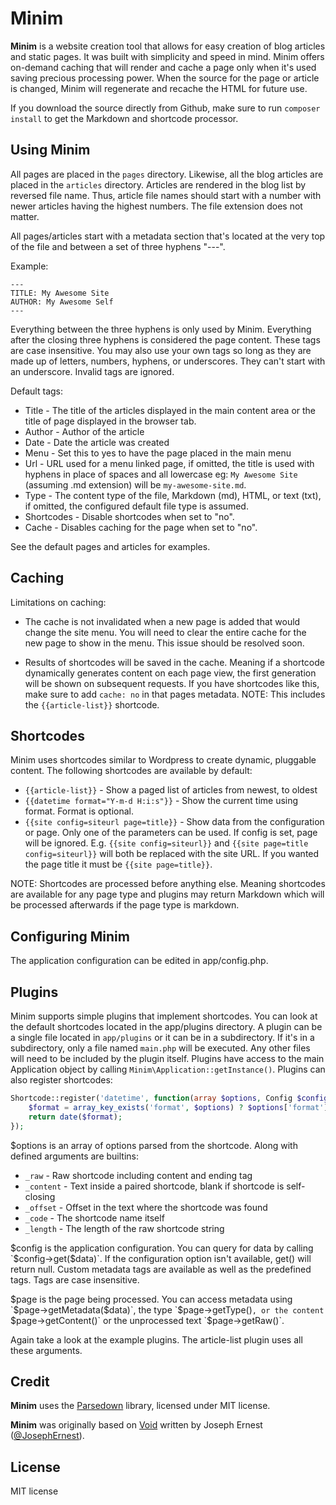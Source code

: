 Minim
=====

**Minim** is a website creation tool that allows for easy creation of blog articles and static pages. It was built with simplicity and speed in mind. Minim offers on-demand caching that will render and cache a page only when it's used saving precious processing power. When the source for the page or article is changed, Minim will regenerate and recache the HTML for future use.

If you download the source directly from Github, make sure to run `composer install` to get the Markdown and shortcode processor.

Using Minim
-----------

All pages are placed in the `pages` directory. Likewise, all the blog articles are placed in the `articles` directory. Articles are rendered in the blog list by reversed file name. Thus, article file names should start with a number with newer articles having the highest numbers. The file extension does not matter.

All pages/articles start with a metadata section that's located at the very top of the file and between a set of three hyphens "---".

Example:

```
---
TITLE: My Awesome Site
AUTHOR: My Awesome Self
---
```

Everything between the three hyphens is only used by Minim. Everything after the closing three hyphens is considered the page content. These tags are case insensitive. You may also use your own tags so long as they are made up of letters, numbers, hyphens, or underscores. They can't start with an underscore. Invalid tags are ignored.

Default tags:

- Title - The title of the articles displayed in the main content area or the title of page displayed in the browser tab.
- Author - Author of the article
- Date - Date the article was created
- Menu - Set this to yes to have the page placed in the main menu
- Url - URL used for a menu linked page, if omitted, the title is used with hyphens in place of spaces and all lowercase eg: `My Awesome Site` (assuming .md extension) will be `my-awesome-site.md`.
- Type - The content type of the file, Markdown (md), HTML, or text (txt), if omitted, the configured default file type is assumed.
- Shortcodes - Disable shortcodes when set to "no".
- Cache - Disables caching for the page when set to "no".

See the default pages and articles for examples.

Caching
-------

Limitations on caching:

- The cache is not invalidated when a new page is added that would change the site menu. You will need to clear the entire cache for the new page to show in the menu. This issue should be resolved soon.

- Results of shortcodes will be saved in the cache. Meaning if a shortcode dynamically generates content on each page view, the first generation will be shown on subsequent requests. If you have shortcodes like this, make sure to add `cache: no` in that pages metadata. NOTE: This includes the `{{article-list}}` shortcode.

Shortcodes
----------

Minim uses shortcodes similar to Wordpress to create dynamic, pluggable content. The following shortcodes are available by default:

- `{{article-list}}` - Show a paged list of articles from newest, to oldest
- `{{datetime format="Y-m-d H:i:s"}}` - Show the current time using format. Format is optional.
- `{{site config=siteurl page=title}}` - Show data from the configuration or page. Only one of the parameters can be used. If config is set, page will be ignored. E.g. `{{site config=siteurl}}` and `{{site page=title config=siteurl}}` will both be replaced with the site URL. If you wanted the page title it must be `{{site page=title}}`.

NOTE: Shortcodes are processed before anything else. Meaning shortcodes are available for any page type and plugins may return Markdown which will be processed afterwards if the page type is markdown.

Configuring Minim
-----------------

The application configuration can be edited in app/config.php.

Plugins
-------

Minim supports simple plugins that implement shortcodes. You can look at the default shortcodes located in the app/plugins directory. A plugin can be a single file located in `app/plugins` or it can be in a subdirectory. If it's in a subdirectory, only a file named `main.php` will be executed. Any other files will need to be included by the plugin itself. Plugins have access to the main Application object by calling `Minim\Application::getInstance()`. Plugins can also register shortcodes:

```php
Shortcode::register('datetime', function(array $options, Config $config, Page $page) {
    $format = array_key_exists('format', $options) ? $options['format'] : 'Y-m-d H:i:s';
    return date($format);
});
```

$options is an array of options parsed from the shortcode. Along with defined arguments are builtins:

- `_raw` - Raw shortcode including content and ending tag
- `_content` - Text inside a paired shortcode, blank if shortcode is self-closing
- `_offset` - Offset in the text where the shortcode was found
- `_code` - The shortcode name itself
- `_length` - The length of the raw shortcode string

$config is the application configuration. You can query for data by calling `$config->get($data)`. If the configuration option isn't available, get() will return null. Custom metadata tags are available as well as the predefined tags. Tags are case insensitive.

$page is the page being processed. You can access metadata using `$page->getMetadata($data)`, the type `$page->getType()`, or the content `$page->getContent()` or the unprocessed text `$page->getRaw()`.

Again take a look at the example plugins. The article-list plugin uses all these arguments.

Credit
------

**Minim** uses the [Parsedown](http://github.com/erusev/parsedown) library, licensed under MIT license.

**Minim** was originally based on [Void](http://www.thisisvoid.org/) written by Joseph Ernest ([@JosephErnest](http:/twitter.com/JosephErnest)).

License
-------

MIT license

